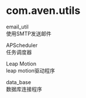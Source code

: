 # com.aven.utils

email_util<br>
使用SMTP发送邮件

APScheduler<br>
任务调度器

Leap Motion<br>
leap motion驱动程序

data_base<br>
数据库连接程序
